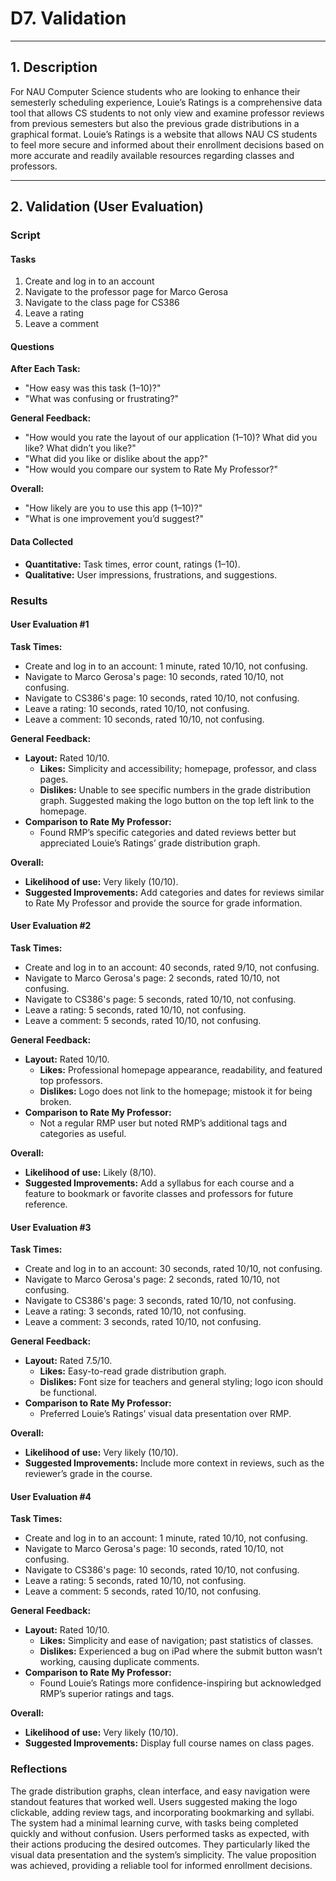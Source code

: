 # **D7. Validation**

---

## **1. Description**

For NAU Computer Science students who are looking to enhance their semesterly scheduling experience, Louie’s Ratings is a comprehensive data tool that allows CS students to not only view and examine professor reviews from previous semesters but also the previous grade distributions in a graphical format. Louie’s Ratings is a website that allows NAU CS students to feel more secure and informed about their enrollment decisions based on more accurate and readily available resources regarding classes and professors.

---

## **2. Validation (User Evaluation)**

### **Script**

#### **Tasks**
1. Create and log in to an account  
2. Navigate to the professor page for Marco Gerosa  
3. Navigate to the class page for CS386  
4. Leave a rating  
5. Leave a comment  

#### **Questions**

**After Each Task:**  
- "How easy was this task (1–10)?"  
- "What was confusing or frustrating?"  

**General Feedback:**  
- "How would you rate the layout of our application (1–10)? What did you like? What didn’t you like?"  
- "What did you like or dislike about the app?"  
- "How would you compare our system to Rate My Professor?"  

**Overall:**  
- "How likely are you to use this app (1–10)?"  
- "What is one improvement you’d suggest?"  

#### **Data Collected**
- **Quantitative:** Task times, error count, ratings (1–10).  
- **Qualitative:** User impressions, frustrations, and suggestions.


### **Results**

#### **User Evaluation #1**

**Task Times:**  
- Create and log in to an account: 1 minute, rated 10/10, not confusing.  
- Navigate to Marco Gerosa's page: 10 seconds, rated 10/10, not confusing.  
- Navigate to CS386's page: 10 seconds, rated 10/10, not confusing.  
- Leave a rating: 10 seconds, rated 10/10, not confusing.  
- Leave a comment: 10 seconds, rated 10/10, not confusing.  

**General Feedback:**  
- **Layout:** Rated 10/10.  
  - **Likes:** Simplicity and accessibility; homepage, professor, and class pages.  
  - **Dislikes:** Unable to see specific numbers in the grade distribution graph. Suggested making the logo button on the top left link to the homepage.  
- **Comparison to Rate My Professor:**  
  - Found RMP’s specific categories and dated reviews better but appreciated Louie’s Ratings’ grade distribution graph.  

**Overall:**  
- **Likelihood of use:** Very likely (10/10).  
- **Suggested Improvements:** Add categories and dates for reviews similar to Rate My Professor and provide the source for grade information.  


#### **User Evaluation #2**

**Task Times:**  
- Create and log in to an account: 40 seconds, rated 9/10, not confusing.  
- Navigate to Marco Gerosa's page: 2 seconds, rated 10/10, not confusing.  
- Navigate to CS386's page: 5 seconds, rated 10/10, not confusing.  
- Leave a rating: 5 seconds, rated 10/10, not confusing.  
- Leave a comment: 5 seconds, rated 10/10, not confusing.  

**General Feedback:**  
- **Layout:** Rated 10/10.  
  - **Likes:** Professional homepage appearance, readability, and featured top professors.  
  - **Dislikes:** Logo does not link to the homepage; mistook it for being broken.  
- **Comparison to Rate My Professor:**  
  - Not a regular RMP user but noted RMP’s additional tags and categories as useful.  

**Overall:**  
- **Likelihood of use:** Likely (8/10).  
- **Suggested Improvements:** Add a syllabus for each course and a feature to bookmark or favorite classes and professors for future reference.  


#### **User Evaluation #3**

**Task Times:**  
- Create and log in to an account: 30 seconds, rated 10/10, not confusing.  
- Navigate to Marco Gerosa's page: 2 seconds, rated 10/10, not confusing.  
- Navigate to CS386's page: 3 seconds, rated 10/10, not confusing.  
- Leave a rating: 3 seconds, rated 10/10, not confusing.  
- Leave a comment: 3 seconds, rated 10/10, not confusing.  

**General Feedback:**  
- **Layout:** Rated 7.5/10.  
  - **Likes:** Easy-to-read grade distribution graph.  
  - **Dislikes:** Font size for teachers and general styling; logo icon should be functional.  
- **Comparison to Rate My Professor:**  
  - Preferred Louie’s Ratings’ visual data presentation over RMP.  

**Overall:**  
- **Likelihood of use:** Very likely (10/10).  
- **Suggested Improvements:** Include more context in reviews, such as the reviewer’s grade in the course.  


#### **User Evaluation #4**

**Task Times:**  
- Create and log in to an account: 1 minute, rated 10/10, not confusing.  
- Navigate to Marco Gerosa's page: 10 seconds, rated 10/10, not confusing.  
- Navigate to CS386's page: 10 seconds, rated 10/10, not confusing.  
- Leave a rating: 5 seconds, rated 10/10, not confusing.  
- Leave a comment: 5 seconds, rated 10/10, not confusing.  

**General Feedback:**  
- **Layout:** Rated 10/10.  
  - **Likes:** Simplicity and ease of navigation; past statistics of classes.  
  - **Dislikes:** Experienced a bug on iPad where the submit button wasn’t working, causing duplicate comments.  
- **Comparison to Rate My Professor:**  
  - Found Louie’s Ratings more confidence-inspiring but acknowledged RMP’s superior ratings and tags.  

**Overall:**  
- **Likelihood of use:** Very likely (10/10).  
- **Suggested Improvements:** Display full course names on class pages.
  

### **Reflections**

The grade distribution graphs, clean interface, and easy navigation were standout features that worked well. Users suggested making the logo clickable, adding review tags, and incorporating bookmarking and syllabi. The system had a minimal learning curve, with tasks being completed quickly and without confusion. Users performed tasks as expected, with their actions producing the desired outcomes. They particularly liked the visual data presentation and the system’s simplicity. The value proposition was achieved, providing a reliable tool for informed enrollment decisions.
